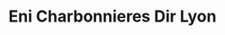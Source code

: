 ---
title: "Eni Charbonnieres Dir Lyon"
url: /charbonnieres-les-bains/eni-charbonnieres-dir-lyon/
shop: commodité
---